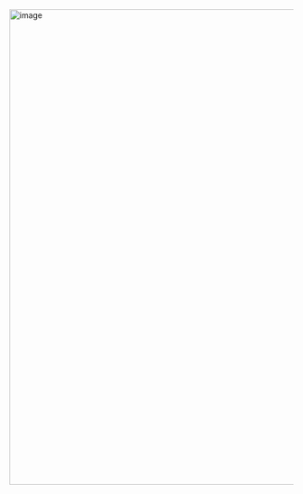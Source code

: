 <img width="979" height="844" alt="image" src="https://github.com/user-attachments/assets/fd188830-22e1-4827-89fc-cb057a96efbe" />
